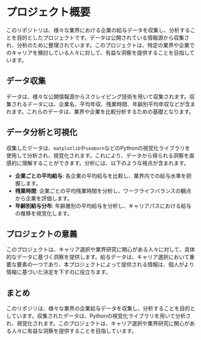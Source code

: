 # プロジェクト概要

このリポジトリは、様々な業界における企業の給与データを収集し、分析することを目的としたプロジェクトです。データは公開されている情報源から収集され、分析のために整理されています。このプロジェクトは、特定の業界や企業でのキャリアを検討している人々に対して、有益な洞察を提供することを目指しています。

## データ収集

データは、様々な公開情報源からスクレイピング技術を用いて収集されます。収集されるデータには、企業名、平均年収、残業時間、年齢別平均年収などが含まれます。これらのデータは、業界や企業を比較分析するための基礎となります。

## データ分析と可視化

収集したデータは、`matplotlib`や`seaborn`などのPythonの視覚化ライブラリを使用して分析され、視覚化されます。これにより、データから得られる洞察を直感的に理解することができます。分析には、以下のような視点が含まれます。

- **企業ごとの平均給与**: 各企業の平均給与を比較し、業界内での給与水準を把握します。
- **残業時間**: 企業ごとの平均残業時間を分析し、ワークライフバランスの観点から企業を評価します。
- **年齢別給与分布**: 年齢層別の平均給与を分析し、キャリアパスにおける給与の推移を視覚化します。

## プロジェクトの意義

このプロジェクトは、キャリア選択や業界研究に関心がある人々に対して、具体的なデータに基づく洞察を提供します。給与データは、キャリア選択において重要な要素の一つであり、本プロジェクトによって提供される情報は、個人がより情報に基づいた決定を下すのに役立ちます。

## まとめ

このリポジリは、様々な業界の企業給与データを収集し、分析することを目的としています。収集されたデータは、Pythonの視覚化ライブラリを用いて分析され、視覚化されます。このプロジェクトは、キャリア選択や業界研究に関心がある人々に有益な洞察を提供することを目指しています。
